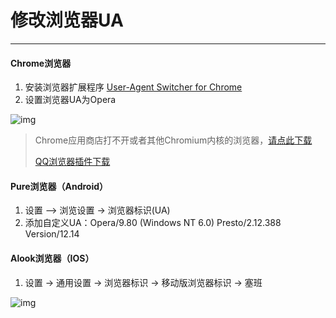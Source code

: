 # 修改浏览器UA

---

#### Chrome浏览器

1. 安装浏览器扩展程序 [User-Agent Switcher for Chrome](https://chrome.google.com/webstore/detail/user-agent-switcher-for-c/djflhoibgkdhkhhcedjiklpkjnoahfmg)
2. 设置浏览器UA为Opera

![img](http://yanxuan.nosdn.127.net/ef66326efc01f02474a7375728e693f7.gif)

> Chrome应用商店打不开或者其他Chromium内核的浏览器，[请点此下载](https://vkceyugu.cdn.bspapp.com/VKCEYUGU-9833ef26-0a40-4c82-b979-19843ae5ffb1/8b428813-a342-4915-80df-ffbeaf1498ed.crx)
>
> [QQ浏览器插件下载](https://appcenter.browser.qq.com/search/detail?key=User-Agent%20Switcher%20for%20Chrome&id=djflhoibgkdhkhhcedjiklpkjnoahfmg%20&title=User-Agent%20Switcher%20for%20Chrome)

#### Pure浏览器（Android）

1. 设置 –> 浏览设置 -> 浏览器标识(UA)
2. 添加自定义UA：Opera/9.80 (Windows NT 6.0) Presto/2.12.388 Version/12.14

#### Alook浏览器（IOS）

1. 设置 -> 通用设置 -> 浏览器标识 -> 移动版浏览器标识 -> 塞班

![img](http://yanxuan.nosdn.127.net/0eee953a8f18d1cc804126c613f3afbc.png)

